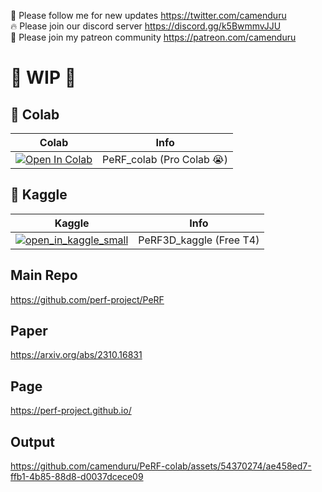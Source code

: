 🐣 Please follow me for new updates https://twitter.com/camenduru <br />
🔥 Please join our discord server https://discord.gg/k5BwmmvJJU <br />
🥳 Please join my patreon community https://patreon.com/camenduru <br />

# 🚦 WIP 🚦

## 🦒 Colab

| Colab | Info
| --- | --- |
[![Open In Colab](https://colab.research.google.com/assets/colab-badge.svg)](https://colab.research.google.com/github/camenduru/PeRF-colab/blob/main/PeRF_colab.ipynb) | PeRF_colab (Pro Colab 😭)

## 🦆 Kaggle

| Kaggle | Info
| --- | --- |
[![open_in_kaggle_small](https://user-images.githubusercontent.com/54370274/228924833-17316feb-d0fe-4249-90ba-682930ba11e5.svg)](https://kaggle.com/camenduru/PeRF3D) | PeRF3D_kaggle (Free T4)


## Main Repo
https://github.com/perf-project/PeRF

## Paper
https://arxiv.org/abs/2310.16831

## Page
https://perf-project.github.io/

## Output

https://github.com/camenduru/PeRF-colab/assets/54370274/ae458ed7-ffb1-4b85-88d8-d0037dcece09
